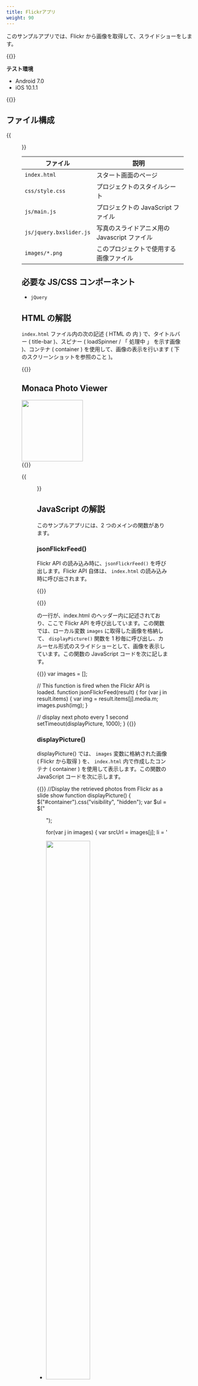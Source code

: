 ```yaml
---
title: Flickrアプリ
weight: 90
---
```


このサンプルアプリでは、Flickr から画像を取得して、スライドショーをします。

{{<import pid="5923cadf013eb0c4545dd864" title="Flickr Sample">}}

**テスト環境**

- Android 7.0
- iOS 10.1.1

{{<iframeApp src="https://monaca.github.io/project-templates/18-flickr-sample/www/index.html">}}

## ファイル構成            

{{<figure src="/images/sampleapp/flickr/1.png">}}                                                                        

ファイル | 説明
--------------|-----------------------------------                                        
`index.html` | スタート画面のページ
`css/style.css` | プロジェクトのスタイルシート
`js/main.js` | プロジェクトの JavaScript ファイル
`js/jquery.bxslider.js` | 写真のスライドアニメ用の Javascript ファイル
`images/*.png` | このプロジェクトで使用する画像ファイル

## 必要な JS/CSS コンポーネント

- `jQuery`                                                   

## HTML の解説                                                

`index.html` ファイル内の次の記述 ( HTML の <body> 内 ) で、タイトルバー ( title-bar )、スピナー ( loadSpinner / 「 処理中 」 を示す画像 )、コンテナ ( container ) を使用して、画像の表示を行います ( 下のスクリーンショットを参照のこと )。
                                          
{{<highlight html>}}
<div id="title-bar">
    <h2>Monaca Photo Viewer</h2>
</div>
<div id="loadSpinner"></div>
<div id="container"></div>
<div id="bottom">
  <img src="images/logo-monaca.png" width="160">
</div>
{{</highlight>}}

{{<figure src="/images/sampleapp/flickr/3.png" width="300">}}   

## JavaScript の解説 

このサンプルアプリには、2 つのメインの関数があります。

### jsonFlickrFeed()

Flickr API の読み込み時に、`jsonFlickrFeed()` を呼び出します。Flickr API 自体は、 `index.html` の読み込み時に呼び出されます。

{{<highlight html>}}
<script src="http://api.flickr.com/services/feeds/photos_public.gne?format=json" defer></script>
{{</highlight>}}

の一行が、index.html のヘッダー内に記述されており、ここで Flickr API を呼び出しています。この関数では、ローカル変数 `images` に取得した画像を格納して、 `displayPicture()` 関数を 1 秒毎に呼び出し、カルーセル形式のスライドショーとして、画像を表示しています。この関数の JavaScript コードを次に記します。

{{<highlight javascript>}}
var images = [];

// This function is fired when the Flickr API is loaded.
function jsonFlickrFeed(result) {
  for (var j in result.items) {
    var img = result.items[j].media.m;
    images.push(img);
  }

  // display next photo every 1 second
  setTimeout(displayPicture, 1000);
}
{{</highlight>}}

### displayPicture()

displayPicture() では、 `images` 変数に格納された画像 ( Flickr から取得
) を、 `index.html` 内で作成したコンテナ ( container )
を使用して表示します。この関数の JavaScript コードを次に示します。

{{<highlight javascript>}}
//Display the retrieved photos from Flickr as a slide show
function displayPicture() {
  $("#container").css("visibility", "hidden");
  var $ul = $("<ul>");

  for(var j in images) {
    var srcUrl = images[j];
    li = '<li><img src="' + srcUrl + '" id ="list" width="60%"  /></li>';
    $ul.append($(li));
  }

  $("#container").append($ul);
  //Setting for photo sliding animation
  $ul.bxSlider({
    auto: true,
    pager: false,
    speed: 500,
    pause: 1800,
    controls: false,
  });

  $("#loadSpinner").remove();
  $("#container img").addClass("shadow");

  setTimeout(function() {
    $("#container").css("visibility", "visible");
  }, 1000);
}
{{</highlight>}}